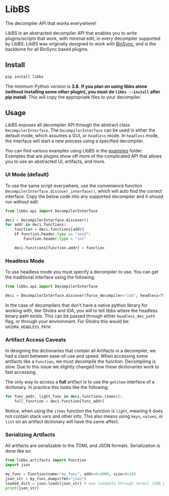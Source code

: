 # LibBS
The decompiler API that works everywhere!

LibBS is an abstracted decompiler API that enables you to write plugins/scripts that work, with minimal edit, 
in every decompiler supported by LibBS. LibBS was originally designed to work with [BinSync](https://binsync.net), and is the backbone
for all BinSync based plugins.

## Install
```bash
pip install libbs
```

The minimum Python version is **3.8**. **If you plan on using libbs alone (without installing some other plugin), 
you must do `libbs --install` after pip install**. This will copy the appropriate files to your decompiler. 

## Usage
LibBS exposes all decompiler API through the abstract class `DecompilerInterface`. The `DecompilerInterface` 
can be used in either the default mode, which assumes a GUI, or `headless` mode. In `headless` mode, the interface will 
start a new process using a specified decompiler.

You can find various examples using LibBS in the [examples](./examples) folder. Examples that are plugins show off
more of the complicated API that allows you to use an abstracted UI, artifacts, and more. 

### UI Mode (default)
To use the same script everywhere, use the convenience function `DecompilerInterface.discover_interface()`, which will
auto find the correct interface. Copy the below code into any supported decompiler and it should run without edit.

```python
from libbs.api import DecompilerInterface

deci = DecompilerInterface.discover()
for addr in deci.functions:
    function = deci.functions[addr]
    if function.header.type == "void":
        function.header.type = "int"

    deci.functions[function.addr] = function
```

### Headless Mode 
To use headless mode you must specify a decompiler to use. You can get the traditional interface using the following:

```python 
from libbs.api import DecompilerInterface

deci = DecompilerInterface.discover(force_decompiler="ida", headless=True)
```

In the case of decompilers that don't have a native python library for working with, like Ghidra and IDA, you will to 
tell libbs where the headless binary path exists. This can be passed through either `headless_dec_path` flag, or
through your environment. For Ghidra this would be: `GHIDRA_HEADLESS_PATH`.


### Artifact Access Caveats
In designing the dictionaries that contain all Artifacts in a decompiler, we had a clash between ease-of-use and speed. 
When accessing some artifacts like a `Function`, we must decompile the function. Decompiling is slow. Due to this issue
we slightly changed how these dictionaries work to fast accessing. 

The only way to access a **full** artifact is to use the `getitem` interface of a dictionary. In practice this 
looks like the following:
```python
for func_addr, light_func in deci.functions.items():
    full_function = deci.function[func_addr]
```

Notice, when using the `items` function the function is `light`, meaning it does not contain stack vars and other 
info. This also means using `keys`, `values`, or `list` on an artifact dictionary will have the same affect. 

### Serializing Artifacts
All artifacts are serializable to the TOML and JSON formats. Serialization is done like so:
```python
from libbs.artifacts import Function
import json

my_func = Function(name="my_func", addr=0x4000, size=0x10)
json_str = my_func.dumps(fmt="json")
loaded_dict = json.loads(json_str) # now loadable through normal JSON parsing
print(json_str)
```
